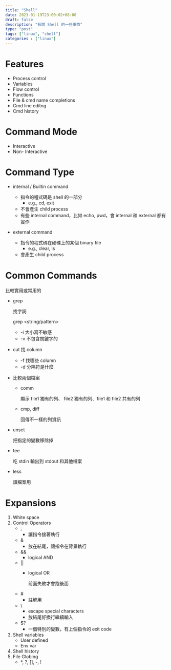 ```yaml
---
title: "Shell"
date: 2023-01-19T23:00:02+08:00
draft: false
description: "有關 Shell 的一些東西"
type: "post"
tags: ["linux", "shell"]
categories : ["linux"]
---
```


# Features
- Process control
- Variables
- Flow control
- Functions
- File & cmd name completions
- Cmd line editng
- Cmd history

# Command Mode
- Interactive
- Non- Interactive

# Command Type
- internal / Builtin command 
    - 指令的程式碼是 shell 的一部分
        - e.g., cd, exit
    - 不會產生 child process
    - 有些 internal command，比如 echo, pwd，會 internal 和 external 都有實作

- external command
    - 指令的程式碼在硬碟上的某個 binary file
        - e.g., clear, ls
    - 會產生 child process

# Common Commands

比較實用或常用的

- grep 

    找字詞

    grep <string/pattern> <file>

    - -i 大小寫不敏感
    - -v 不包含關鍵字的

- cut
    找 column
    - -f 找哪些 column
    - -d 分隔符是什麼

- 比較兩個檔案
    - comm

        顯示 file1 獨有的列、 file2 獨有的列、file1 和 file2 共有的列
    
    - cmp, diff

        回傳不一樣的列資訊

- unset

    把指定的變數移除掉

- tee

    吃 stdin 輸出到 stdout 和其他檔案

- less

    讀檔案用

# Expansions
1. White space
2. Control Operators
    - ;
        - 讓指令接著執行
    - &
        - 放在結尾，讓指令在背景執行
    - &&
        - logical AND
    - ||
        - logical OR

            前面失敗才會跑後面
    - \#
        - 註解用
    - \
        - escape special characters
        - 放結尾好換行繼續輸入
    - $?
        - 一個特別的變數，有上個指令的 exit code
3. Shell variables
    - User defined
    - Env var
4. Shell history
5. File Globing
    - *, ?, [], -, !